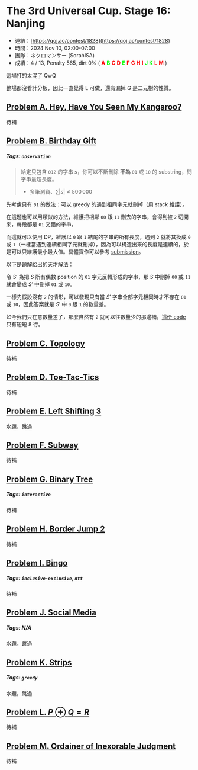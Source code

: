 # The 3rd Universal Cup. Stage 16: Nanjing

- 連結：[https://qoj.ac/contest/1828](https://qoj.ac/contest/1828)
- 時間：2024 Nov 10, 02:00-07:00
- 團隊：ネクロマンサー (SorahISA)
- 成績：4 / 13, Penalty 565, dirt 0% (
  <b style="color:red">A</b>
  <b style="color:lime">B</b>
  <b style="color:red">C</b>
  <b style="color:red">D</b>
  <b style="color:lime">E</b>
  <b style="color:red">F</b>
  <b style="color:red">G</b>
  <b style="color:red">H</b>
  <b style="color:red">I</b>
  <b style="color:lime">J</b>
  <b style="color:lime">K</b>
  <b style="color:red">L</b>
  <b style="color:red">M</b>
)

這場打的太混了 QwQ

整場都沒看計分板，因此一直覺得 L 可做，還有漏掉 G 是二元樹的性質。

## [Problem A. Hey, Have You Seen My Kangaroo?](https://qoj.ac/contest/1828/problem/9564)

待補

## [Problem B. Birthday Gift](https://qoj.ac/contest/1828/problem/9565)

##### Tags: `observation`

> 給定只包含 `012` 的字串 $s$，你可以不斷刪除 **不為** `01` 或 `10` 的 substring，問字串最短長度。
> 
> * 多筆測資、$\sum |s| \le 500\,000$

先考慮只有 `01` 的做法：可以 greedy 的遇到相同字元就刪掉（用 stack 維護）。

在這題也可以用類似的方法，維護把相鄰 `00` 跟 `11` 刪去的字串，會得到被 `2` 切開來，每段都是 `01` 交錯的字串。

而這就可以使用 DP，維護以 `0` 跟 `1` 結尾的字串的所有長度，遇到 `2` 就將其換成 `0` 或 `1`（一樣當遇到連續相同字元就刪掉），因為可以構造出來的長度是連續的，於是可以只維護最小最大值。具體實作可以參考 [submission](https://qoj.ac/submission/734254)。

以下是題解給出的天才解法：

令 $S'$ 為把 $S$ 所有偶數 position 的 `01` 字元反轉形成的字串，那 $S$ 中刪掉 `00` 或 `11` 就會變成 $S'$ 中刪掉 `01` 或 `10`。

一樣先假設沒有 `2` 的情形，可以發現只有當 $S'$ 字串全部字元相同時才不存在 `01` 或 `10`，因此答案就是 $S'$ 中 `0` 跟 `1` 的數量差。

如今我們只在意數量差了，那麼自然有 `2` 就可以往數量少的那邊補，[這份 code](https://qoj.ac/submission/734261) 只有短短 8 行。

## [Problem C. Topology](https://qoj.ac/contest/1828/problem/9566)

待補

## [Problem D. Toe-Tac-Tics](https://qoj.ac/contest/1828/problem/9567)

待補

## [Problem E. Left Shifting 3](https://qoj.ac/contest/1828/problem/9568)

水題，跳過

## [Problem F. Subway](https://qoj.ac/contest/1828/problem/9569)

待補

## [Problem G. Binary Tree](https://qoj.ac/contest/1828/problem/9570)

##### Tags: `interactive`

待補

## [Problem H. Border Jump 2](https://qoj.ac/contest/1828/problem/9571)

待補

## [Problem I. Bingo](https://qoj.ac/contest/1828/problem/9572)

##### Tags: `inclusive-exclusive`, `ntt`

待補

## [Problem J. Social Media](https://qoj.ac/contest/1828/problem/9573)

##### Tags: N/A

水題，跳過

## [Problem K. Strips](https://qoj.ac/contest/1828/problem/9574)

##### Tags: `greedy`

水題，跳過

## [Problem L. $P \oplus Q = R$](https://qoj.ac/contest/1828/problem/9575)

待補

## [Problem M. Ordainer of Inexorable Judgment](https://qoj.ac/contest/1828/problem/9576)

待補

